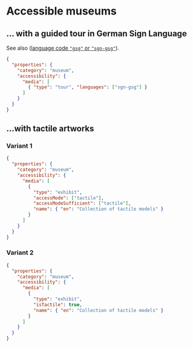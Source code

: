 # Accessible museums

## … with a guided tour in German Sign Language

See also ([language code `"gsg"` or `"sgn-gsg"`](https://iso639-3.sil.org/code/gsg)).

```json
{
  "properties": {
    "category": "museum",
    "accessibility": {
      "media": [
        { "type": "tour", "languages": ["sgn-gsg"] }
      ]
    }
  }
}
```

## …with tactile artworks

### Variant 1

```json
{
  "properties": {
    "category": "museum",
    "accessibility": {
      "media": [
        {
          "type": "exhibit",
          "accessMode": ["tactile"],
          "accessModeSufficient": ["tactile"],
          "name": { "en": "Collection of tactile models" }
        }
      ]
    }
  }
}
```

### Variant 2

```json
{
  "properties": {
    "category": "museum",
    "accessibility": {
      "media": [
        {
          "type": "exhibit",
          "isTactile": true,
          "name": { "en": "Collection of tactile models" }
        }
      ]
    }
  }
}
```
